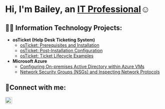 <h1>Hi, I'm Bailey, an <a href="https://www.linkedin.com/in/bailey-kamai">IT Professional</a>☺</h1>

<h2>👨‍💻 Information Technology Projects:</h2>

- <b>osTicket (Help Desk Ticketing System)</b>
  - [osTicket: Prerequisites and Installation](https://github.com/bkamai/osticket-prereqs)
  - [osTicket: Post-Installation Configuration](https://github.com/bkamai/post-install-config)
  - [osTicket: Ticket Lifecycle Examples](https://github.com/bkamai/ticket-lifecycle)
- <b>Microsoft Azure</b>
  - [Configuring On-premises Active Directory within Azure VMs](https://github.com/bkamai/configure-ad)
  - [Network Security Groups (NSGs) and Inspecting Network Protocols](https://github.com/bkamai/azure-network-protocols)

<h2>🤳Connect with me:</h2>

[<img align="left" alt="Josh | LinkedIn" width="22px" src="https://cdn.jsdelivr.net/npm/simple-icons@v3/icons/linkedin.svg" />][linkedin]

[linkedin]: https://www.linkedin.com/in/bailey-kamai/

